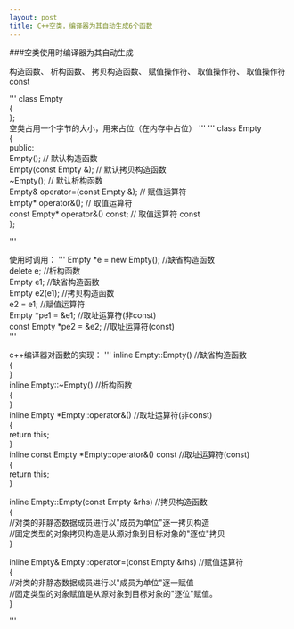 ```yaml
---
layout: post
title: C++空类，编译器为其自动生成6个函数
---
```

###空类使用时编译器为其自动生成

  构造函数、
  析构函数、
  拷贝构造函数、
  赋值操作符、
  取值操作符、
  取值操作符const
  
  
'''
class Empty  
{  
};  
空类占用一个字节的大小，用来占位（在内存中占位）
'''
'''
class Empty  
{  
public:  
    Empty();    // 默认构造函数  
    Empty(const Empty &);   // 默认拷贝构造函数  
    ~Empty();   // 默认析构函数  
    Empty& operator=(const Empty &);    // 赋值运算符  
    Empty* operator&(); //  取值运算符  
    const Empty* operator&() const; // 取值运算符 const  
};  

'''

使用时调用：
'''
Empty *e = new Empty();    //缺省构造函数  
delete e;                  //析构函数  
Empty e1;                  //缺省构造函数                                 
Empty e2(e1);              //拷贝构造函数  
e2 = e1;                   //赋值运算符  
Empty *pe1 = &e1;          //取址运算符(非const)  
const Empty *pe2 = &e2;    //取址运算符(const)  
'''

c++编译器对函数的实现：
'''
inline Empty::Empty()                          //缺省构造函数  
{  
}  
inline Empty::~Empty()                         //析构函数  
{  
}  
inline Empty *Empty::operator&()               //取址运算符(非const)  
{  
  return this;   
}             
inline const Empty *Empty::operator&() const    //取址运算符(const)  
{  
  return this;  
}  

inline Empty::Empty(const Empty &rhs)           //拷贝构造函数  
{  
  //对类的非静态数据成员进行以"成员为单位"逐一拷贝构造  
  //固定类型的对象拷贝构造是从源对象到目标对象的"逐位"拷贝  
}  
  
inline Empty& Empty::operator=(const Empty &rhs) //赋值运算符  
{  
  //对类的非静态数据成员进行以"成员为单位"逐一赋值  
  //固定类型的对象赋值是从源对象到目标对象的"逐位"赋值。  
}  


'''

